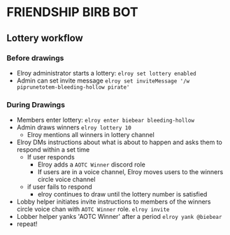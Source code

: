 # FRIENDSHIP BIRB BOT

## Lottery workflow

### Before drawings
- Elroy administrator starts a lottery: ```elroy set lottery enabled```
- Admin can set invite message ```elroy set inviteMessage '/w piprunetotem-bleeding-hollow pirate' ```


### During Drawings
- Members enter lottery: ```elroy enter biebear bleeding-hollow```
- Admin draws winners ```elroy lottery 10```
  - Elroy mentions all winners in lottery channel
- Elroy DMs instructions about what is about to happen and asks them to respond within a set time
  - If user responds
    - Elroy adds a `AOTC Winner` discord role 
    - If users are in a voice channel, Elroy moves users to the winners circle voice channel
  - if user fails to respond
      - elroy continues to draw until the lottery number is satisfied
- Lobby helper initiates invite instructions to members of the winners circle voice chan with ```AOTC Winner``` role. ```elroy invite```
- Lobber helper yanks 'AOTC Winner' after a period ```elroy yank @biebear```
- repeat!
